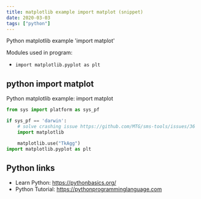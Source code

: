 ```yaml
---
title: matplotlib example import matplot (snippet)
date: 2020-03-03
tags: ["python"]
---
```

Python matplotlib example 'import matplot'


Modules used in program: 
* `import matplotlib.pyplot as plt`

## python import matplot

Python matplotlib example: import matplot

```python
from sys import platform as sys_pf

if sys_pf == 'darwin':
    # solve crashing issue https://github.com/MTG/sms-tools/issues/36
    import matplotlib

    matplotlib.use("TkAgg")
import matplotlib.pyplot as plt

```

## Python links

- Learn Python: https://pythonbasics.org/
- Python Tutorial: https://pythonprogramminglanguage.com
